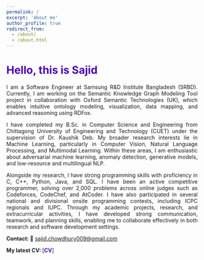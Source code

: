 ```yaml
---
permalink: /
excerpt: 'About me'
author_profile: true
redirect_from:
  - /about/
  - /about.html
---
```

<h1 style="color: #4c00b0; text-align: left;">Hello, this is Sajid</h1>

<!---
<p align="justify">
  <b><font color="red"><h2> (Under Construction)</h2></font></b>
</p>

author_profile: true
redirect_from:
  - /about/
  - /about.html
-->

<!-- --- -->

<p align="justify">
I am a Software Engineer at Samsung R&D Institute Bangladesh (SRBD). Currently, I am working on the Semantic Knowledge Graph Modeling Tool project in collaboration with Oxford Semantic Technologies (UK), which enables intuitive ontology modeling, visualization, data mapping, and advanced reasoning using RDFox.
</p>

<p align="justify">
I have completed my B.Sc. in Computer Science and Engineering from Chittagong University of Engineering and Technology (CUET) under the supervision of <a href="https://scholar.google.com/citations?user=du_bCPIAAAAJ&hl=en" target="_blank" style="text-decoration:none;">Dr. Kaushik Deb</a>. My broader research interests lie in Machine Learning, particularly in Computer Vision, Natural Language Processing, and Multimodal Learning. Within these areas, I am enthusiastic about adversarial machine learning, anomaly detection, generative models, and low-resource and multilingual NLP.
</p>

<p align="justify">
Alongside my research, I have strong programming skills with proficiency in C, C++, Python, Java, and SQL. I have been an active competitive programmer, solving over 2,000 problems across online judges such as Codeforces, CodeChef, and AtCoder. I have also participated in several national and divisional onsite programming contests, including ICPC regionals and IUPC. Through my academic projects, research, and extracurricular activities, I have developed strong communication, teamwork, and planning skills, enabling me to collaborate effectively in both research and software development settings.
</p>


<b>Contact: 📧</b> <a href="mailto:{{ author.email }}" target="_blank" style="text-decoration:none; font-weight:bold; color: #4c00b0">sajid.chowdhury009@gmail.com</a>

<b>My latest CV: </b> [<a href="https://drive.google.com/file/d/1z4FS01OJ_SqcZw1td7ov3g3yy2RYbB-f/view?usp=sharing" target="_blank" style="text-decoration:none; font-weight:bold; color: #4c00b0;">CV</a>]

<!-- https://drive.google.com/file/d/1EOetkZmCL0gk41bwfGjZHTFPaC7gdEXE/view?usp=sharing -->

